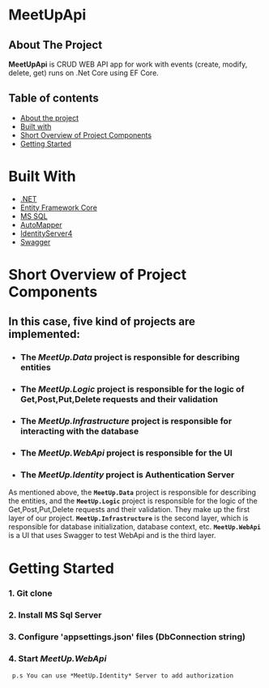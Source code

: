 # MeetUpApi

## About The Project
**MeetUpApi** is CRUD WEB API app for work with events (create, modify, delete, get) runs on .Net Core using EF Core.

## Table of contents

- [About the project](#about-the-project)
- [Built with](#built-with)
- [Short Overview of Project Components](#short-overview-of-actors)
- [Getting Started](#getting-started)



# Built With

* [.NET](https://docs.microsoft.com/en-us/dotnet/)
* [Entity Framework Core](https://docs.microsoft.com/en-us/ef/core/)
* [MS SQL](https://docs.microsoft.com/en-us/sql/?view=sql-server-ver16)
* [AutoMapper](https://docs.automapper.org/en/stable/)
* [IdentityServer4](https://identityserver4.readthedocs.io/en/latest/)
* [Swagger](https://swagger.io/docs/)

# Short Overview of Project Components

## In this case, five kind of projects are implemented:
- ### The *MeetUp.Data* project is responsible for describing entities
- ### The *MeetUp.Logic* project is responsible for the logic of Get,Post,Put,Delete requests and their validation 
- ### The *MeetUp.Infrastructure* project is responsible for interacting with the database
- ### The *MeetUp.WebApi* project is responsible for the UI
- ### The *MeetUp.Identity* project is Authentication Server

As mentioned above, the **`MeetUp.Data`** project is responsible for describing the entities, and the **`MeetUp.Logic`** project is responsible for the logic of the Get,Post,Put,Delete requests and their validation. They make up the first layer of our project. **`MeetUp.Infrastructure`** is the second layer, which is responsible for database initialization, database context, etc. **`MeetUp.WebApi`** is a UI that uses Swagger to test WebApi and is the third layer.

#  Getting Started

### 1. Git clone
### 2. Install MS Sql Server
### 3. Configure 'appsettings.json' files (DbConnection string)
### 4. Start *MeetUp.WebApi* 

     p.s You can use *MeetUp.Identity* Server to add authorization




